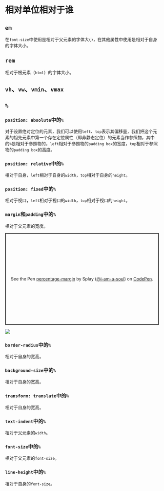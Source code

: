 # 相对单位相对于谁

## `em`

在`font-size`中使用是相对于父元素的字体大小，在其他属性中使用是相对于自身的字体大小。

## `rem`

相对于根元素（`html`）的字体大小。

## `vh`、`vw`、`vmin`、`vmax`

## `%`

### `position: absolute`中的`%`

对于设置绝对定位的元素，我们可以使用`left`、`top`表示其偏移量，我们把这个元素的祖先元素中第一个存在定位属性（即非静态定位）的元素当作参照物，其中的`%`是相对于参照物的，`left`相对于参照物的`padding box`的宽度，`top`相对于参照物的`padding box`的高度。

### `position: relative`中的`%`

相对于自身，`left`相对于自身的`width`，`top`相对于自身的`height`。

### `position: fixed`中的`%`

相对于视口，`left`相对于视口的`width`，`top`相对于视口的`height`。

### `margin`和`padding`中的`%`

相对于父元素的宽度。

<p class="codepen" data-height="300" data-theme-id="light" data-default-tab="css,result" data-slug-hash="oNWWGKK" data-user="i-am-a-soul" style="height: 300px; box-sizing: border-box; display: flex; align-items: center; justify-content: center; border: 2px solid; margin: 1em 0; padding: 1em;">
  <span>See the Pen <a href="https://codepen.io/i-am-a-soul/pen/oNWWGKK">
  percentage-margin</a> by Splay (<a href="https://codepen.io/i-am-a-soul">@i-am-a-soul</a>)
  on <a href="https://codepen.io">CodePen</a>.</span>
</p>
<component :is="'script'" async src="https://cpwebassets.codepen.io/assets/embed/ei.js"></component>

![](/skill-blog/img/0015.png)

### `border-radius`中的`%`

相对于自身的宽高。

### `background-size`中的`%`

相对于自身的宽高。

### `transform: translate`中的`%`

相对于自身的宽高。

### `text-indent`中的`%`

相对于父元素的`width`。

### `font-size`中的`%`

相对于父元素的`font-size`。

### `line-height`中的`%`

相对于自身的`font-size`。

